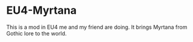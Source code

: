 # EU4-Myrtana
This is a mod in EU4 me and my friend are doing. It brings Myrtana from Gothic lore to the world.
